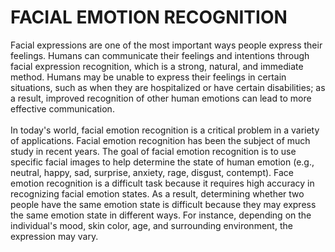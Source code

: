 # FACIAL EMOTION RECOGNITION

Facial expressions are one of the most important ways people express their 
feelings. Humans can communicate their feelings and intentions through 
facial expression recognition, which is a strong, natural, and immediate 
method. Humans may be unable to express their feelings in certain 
situations, such as when they are hospitalized or have certain disabilities; as 
a result, improved recognition of other human emotions can lead to more 
effective communication.
<br>
<br>
In today's world, facial emotion recognition is a critical problem in a variety 
of applications. Facial emotion recognition has been the subject of much 
study in recent years. The goal of facial emotion recognition is to use specific 
facial images to help determine the state of human emotion (e.g., neutral, 
happy, sad, surprise, anxiety, rage, disgust, contempt). Face emotion 
recognition is a difficult task because it requires high accuracy in recognizing
facial emotion states. As a result, determining whether two people have the 
same emotion state is difficult because they may express the same emotion 
state in different ways. For instance, depending on the individual's mood, 
skin color, age, and surrounding environment, the expression may vary.
